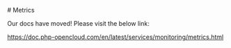 # Metrics

Our docs have moved! Please visit the below link:

https://doc.php-opencloud.com/en/latest/services/monitoring/metrics.html
